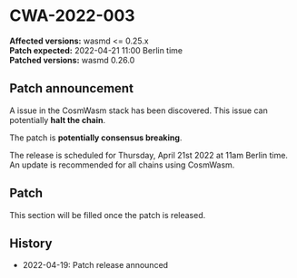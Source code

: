 # CWA-2022-003

**Affected versions:** wasmd <= 0.25.x<br>
**Patch expected:** 2022-04-21 11:00 Berlin time<br>
**Patched versions:** wasmd 0.26.0

## Patch announcement

A issue in the CosmWasm stack has been discovered. This issue can potentially **halt the chain**.

The patch is **potentially consensus breaking**.

The release is scheduled for Thursday, April 21st 2022 at 11am Berlin time. An update is recommended for all chains using CosmWasm.

## Patch

This section will be filled once the patch is released.

## History

- 2022-04-19: Patch release announced
